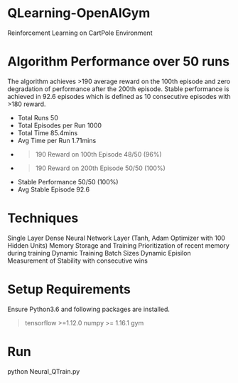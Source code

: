 # QLearning-OpenAIGym
Reinforcement Learning on CartPole Environment

# Algorithm Performance over 50 runs
The algorithm achieves >190 average reward on the 100th episode and zero degradation of performance after the 200th episode. Stable performance is achieved in 92.6 episodes which is defined as 10 consecutive episodes with >180 reward.

- Total Runs                     50
- Total Episodes per Run         1000
- Total Time                     85.4mins
- Avg Time per Run               1.71mins
- >190 Reward on 100th Episode   48/50 (96%)
- >190 Reward on 200th Episode   50/50 (100%)
- Stable Performance             50/50 (100%)
- Avg Stable Episode             92.6

# Techniques
Single Layer Dense Neural Network Layer (Tanh, Adam Optimizer with 100 Hidden Units)
Memory Storage and Training
Prioritization of recent memory during training
Dynamic Training Batch Sizes
Dynamic Episilon
Measurement of Stability with consecutive wins

# Setup Requirements
Ensure Python3.6 and following packages are installed.
>tensorflow >=1.12.0
>numpy >= 1.16.1
>gym

# Run
python Neural_QTrain.py
